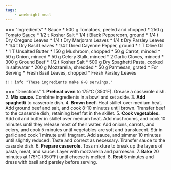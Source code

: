 ```yaml
---
tags:
    - weeknight meal
---
```

=== "Ingredients"
    * Sauce
        * 500 g Tomatoes, peeled and chopped
        * 250 g [Tomato Sauce](../sauces/tomato-sauce.md)
        * 1/2 t Kosher Salt
        * 1/4 t Black Peppercorn, ground
        * 1/4 t Dry Oregano Leaves
        * 1/4 t Dry Marjoram Leaves
        * 1/4 t Dry Parsley Leaves
        * 1/4 t Dry Basil Leaves
        * 1/4 t Dried Cayenne Pepper, ground
    * 1 T Olive Oil
    * 1 T Unsalted Butter
    * 150 g Mushroom, chopped
    * 50 g Carrot, minced
    * 50 g Onion, minced
    * 50 g Celery Stalk, minced
    * 2 Garlic Cloves, minced
    * 300 g Ground Beef
    * 1/2 t Kosher Salt
    * 500 g Dry Spaghetti Pasta, cooked in saltwater
    * 200 g Mozzarella, shredded
    * 50 g Parmesan, grated
    * For Serving
        * Fresh Basil Leaves, chopped
        * Fresh Parsley Leaves

    !!! info "These ingredients make 6-8 servings."

=== "Directions"
    1. **Preheat oven** to 175°C (350°F). Grease a casserole dish.
    2. **Mix sauce.** Combine ingredients in a bowl and set aside.
    3. **Add spaghetti** to casserole dish.
    4. **Brown beef.** Heat skillet over medium heat. Add ground beef and salt, and cook 8-10 minutes until brown. Transfer beef to the casserole dish, retaining beef fat in the skillet.
    5. **Cook vegetables.** Add oil and butter in skillet over medium heat. Add mushrooms, and cook 10 minutes until they release most of their water. Add onions, carrots, and celery, and cook 5 minutes until vegetables are soft and translucent. Stir in garlic and cook 1 minute until fragrant. Add sauce, and simmer 10 minutes until slightly reduced. Taste and correct as necessary. Transfer sauce to the cassrole dish.
    6. **Prepare casserole.** Toss mixture to break up the layers of pasta, meat, and sauce. Layer with mozzarella and parmesan.
    7. **Bake** 20 minutes at 175°C (350°F) until cheese is melted.
    8. **Rest** 5 minutes and dress with basil and parsley before serving.

[^handler]:
    Handler, Rian. ["Baked Spaghetti."](https://www.delish.com/cooking/recipe-ideas/recipes/a55510/easy-baked-spaghetti-recipe/) _Delish._ 18 April 2022.
[^nagi]:
    Maehashi, Nagi. ["Baked Spaghetti (Epic!)"](https://www.recipetineats.com/baked-spaghetti/) _RecipeTin Eats._ 15 July 2019.
